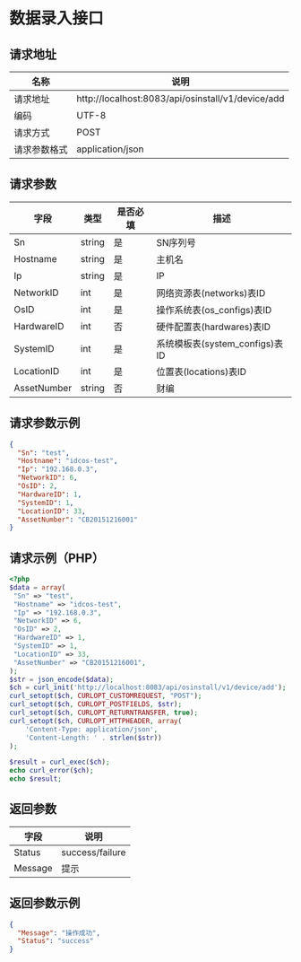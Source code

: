# 数据录入接口

## 请求地址

名称 | 说明
--- | ---
请求地址 | http://localhost:8083/api/osinstall/v1/device/add
编码 | UTF-8
请求方式 | POST
请求参数格式 | application/json

## 请求参数

字段 | 类型 | 是否必填 | 描述
--- | --- | --- | ---
Sn | string | 是 | SN序列号
Hostname | string | 是 | 主机名
Ip | string | 是 | IP
NetworkID | int | 是 | 网络资源表(networks)表ID
OsID | int | 是 | 操作系统表(os_configs)表ID
HardwareID | int | 否 | 硬件配置表(hardwares)表ID
SystemID | int | 是 | 系统模板表(system_configs)表ID
LocationID | int | 是 | 位置表(locations)表ID
AssetNumber | string | 否 | 财编

## 请求参数示例

```json
{
  "Sn": "test",
  "Hostname": "idcos-test",
  "Ip": "192.168.0.3",
  "NetworkID": 6,
  "OsID": 2,
  "HardwareID": 1,
  "SystemID": 1,
  "LocationID": 33,
  "AssetNumber": "CB20151216001"
}
```	
## 请求示例（PHP）

```php
<?php
$data = array(
 "Sn" => "test",
 "Hostname" => "idcos-test",
 "Ip" => "192.168.0.3",
 "NetworkID" => 6,
 "OsID" => 2,
 "HardwareID" => 1,
 "SystemID" => 1,
 "LocationID" => 33,
 "AssetNumber" => "CB20151216001",
);
$str = json_encode($data);
$ch = curl_init('http://localhost:8083/api/osinstall/v1/device/add');
curl_setopt($ch, CURLOPT_CUSTOMREQUEST, "POST");
curl_setopt($ch, CURLOPT_POSTFIELDS, $str);
curl_setopt($ch, CURLOPT_RETURNTRANSFER, true);
curl_setopt($ch, CURLOPT_HTTPHEADER, array(
    'Content-Type: application/json',
    'Content-Length: ' . strlen($str))
);

$result = curl_exec($ch);
echo curl_error($ch);
echo $result;
```

## 返回参数

字段 | 说明
--- | ---
Status | success/failure
Message | 提示

## 返回参数示例

```json
{
  "Message": "操作成功",
  "Status": "success"
}
```
